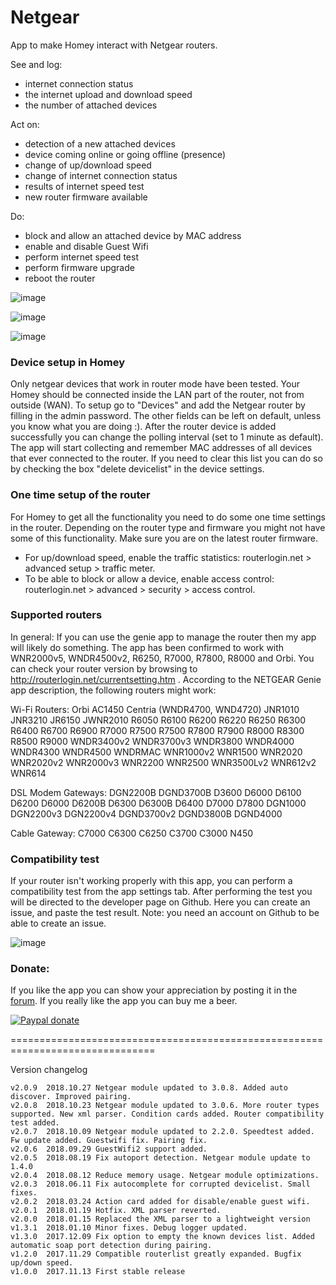 # Netgear #

App to make Homey interact with Netgear routers.

See and log:
* internet connection status
* the internet upload and download speed
* the number of attached devices

Act on:
* detection of a new attached devices
* device coming online or going offline (presence)
* change of up/download speed
* change of internet connection status
* results of internet speed test
* new router firmware available

Do:
* block and allow an attached device by MAC address
* enable and disable Guest Wifi
* perform internet speed test
* perform firmware upgrade
* reboot the router

![image][mobile-card-image]

![image][flow-cards-image]

![image][insights-image]

### Device setup in Homey ###
Only netgear devices that work in router mode have been tested. Your Homey should be connected inside the LAN part of the router, not from outside (WAN). To setup go to "Devices" and add the Netgear router by filling in the admin password. The other fields can be left on default, unless you know what you are doing :). After the router device is added successfully you can change the polling interval (set to 1 minute as default). The app will start collecting and remember MAC addresses of all devices that ever connected to the router. If you need to clear this list you can do so by checking the box "delete devicelist" in the device settings.

### One time setup of the router ###
For Homey to get all the functionality you need to do some one time settings in the router. Depending on the router type and firmware you might not have some of this functionality. Make sure you are on the latest router firmware.
- For up/download speed, enable the traffic statistics: routerlogin.net > advanced setup > traffic meter.
- To be able to block or allow a device, enable access control: routerlogin.net > advanced > security > access control.

### Supported routers ###
In general: If you can use the genie app to manage the router then my app will likely do something. The app has been confirmed to work with WNR2000v5, WNDR4500v2, R6250, R7000, R7800, R8000 and Orbi.
You can check your router version by browsing to http://routerlogin.net/currentsetting.htm . According to the NETGEAR Genie app description, the following routers might work:

Wi-Fi Routers: Orbi AC1450 Centria (WNDR4700, WND4720) JNR1010 JNR3210 JR6150 JWNR2010 R6050 R6100 R6200 R6220 R6250 R6300 R6400 R6700 R6900 R7000 R7500 R7500 R7800 R7900 R8000 R8300 R8500 R9000 WNDR3400v2 WNDR3700v3 WNDR3800 WNDR4000 WNDR4300 WNDR4500 WNDRMAC WNR1000v2 WNR1500 WNR2020 WNR2020v2 WNR2000v3 WNR2200 WNR2500 WNR3500Lv2 WNR612v2 WNR614

DSL Modem Gateways: DGN2200B DGND3700B D3600 D6000 D6100 D6200 D6000 D6200B D6300 D6300B D6400 D7000 D7800 DGN1000 DGN2200v3 DGN2200v4 DGND3700v2 DGND3800B DGND4000

Cable Gateway: C7000 C6300 C6250 C3700 C3000 N450

### Compatibility test ###
If your router isn't working properly with this app, you can perform a compatibility test from the app settings tab. After performing the test you will be directed to the developer page on Github. Here you can create an issue, and paste the test result. Note: you need an account on Github to be able to create an issue.

![image][compatibility-test-image]

### Donate: ###
If you like the app you can show your appreciation by posting it in the [forum].
If you really like the app you can buy me a beer.

[![Paypal donate][pp-donate-image]][pp-donate-link]

===============================================================================

Version changelog

```
v2.0.9	2018.10.27 Netgear module updated to 3.0.8. Added auto discover. Improved pairing.
v2.0.8	2018.10.23 Netgear module updated to 3.0.6. More router types supported. New xml parser. Condition cards added. Router compatibility test added.
v2.0.7	2018.10.09 Netgear module updated to 2.2.0. Speedtest added. Fw update added. Guestwifi fix. Pairing fix.
v2.0.6	2018.09.29 GuestWifi2 support added.
v2.0.5	2018.08.19 Fix autoport detection. Netgear module update to 1.4.0
v2.0.4	2018.08.12 Reduce memory usage. Netgear module optimizations.
v2.0.3	2018.06.11 Fix autocomplete for corrupted devicelist. Small fixes.
v2.0.2	2018.03.24 Action card added for disable/enable guest wifi.
v2.0.1	2018.01.19 Hotfix. XML parser reverted.
v2.0.0	2018.01.15 Replaced the XML parser to a lightweight version
v1.3.1	2018.01.10 Minor fixes. Debug logger updated.
v1.3.0	2017.12.09 Fix option to empty the known devices list. Added automatic soap port detection during pairing.
v1.2.0	2017.11.29 Compatible routerlist greatly expanded. Bugfix up/down speed.
v1.0.0	2017.11.13 First stable release

```
[forum]: https://community.athom.com/t/https-apps-athom-com-app-com-gruijter-netgear/2259
[pp-donate-link]: https://www.paypal.com/cgi-bin/webscr?cmd=_s-xclick&hosted_button_id=VB7VKG5Y28M6N
[pp-donate-image]: https://www.paypalobjects.com/en_US/i/btn/btn_donate_SM.gif
[mobile-card-image]: https://discourse-cdn-sjc1.com/business4/uploads/athom/original/2X/f/f202c133b76496a5b7e9f0714a86e38bf139ff31.png
[flow-cards-image]: https://discourse-cdn-sjc1.com/business4/uploads/athom/original/2X/6/602d209a4804d55ddcb1ac6f2ee925b2ca2e25dd.jpeg
[insights-image]: https://forum.athom.com/uploads/editor/qj/l7hpjcacn1qf.png
[compatibility-test-image]: https://discourse-cdn-sjc1.com/business4/uploads/athom/optimized/2X/6/68486f6ed7c8ec0acbdf4f5a9b360892b074f030_1_514x500.jpeg
